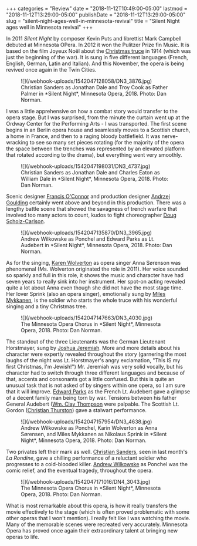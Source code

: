 +++
categories = "Review"
date = "2018-11-12T10:49:00-05:00"
lastmod = "2018-11-12T13:29:00-05:00"
publishDate = "2018-11-12T13:29:00-05:00"
slug = "silent-night-ages-well-in-minnesota-revival"
title = "Silent Night ages well in Minnesota revival"
+++

In 2011 *Silent Night* by composer Kevin Puts and librettist Mark Campbell debuted at Minnesota OPera. In 2012 it won the Pulitzer Prize fin Music. It is based on the film Joyeux Noël about the [Christmas truce](https://en.wikipedia.org/wiki/Christmas_truce) in 1914 (which was just the beginning of the war). It is sung in five different languages (French, English, German, Latin and Italian). And this November, the opera is being revived once again in the Twin Cities.

<figure data-type="image">
![](/webhook-uploads/1542047128058/DN3_3876.jpg)
<figcaption>Christian Sanders as Jonathan Dale and Troy Cook as Father Palmer in *Silent Night*, Minnesota Opera, 2018. Photo: Dan Norman.</figcaption>
</figure>

I was a little apprehensive on how a combat story would transfer to the opera stage. But I was surprised, from the minute the curtain went up at the Ordway Center for the Performing Arts - I was transported. The first scene begins in an Berlin opera house and seamlessly moves to a Scottish church, a home in France, and then to a raging bloody battlefield. It was nerve-wracking to see so many set pieces rotating (for the majority of the opera the space between the trenches was represented by an elevated platform that rotated according to the drama), but everything went very smoothly.

<figure data-type="image">
![](/webhook-uploads/1542047198031/DN3_4737.jpg)
<figcaption>Christian Sanders as Jonathan Dale and Charles Eaton as William Dale in *Silent Night*, Minnesota Opera, 2018. Photo: Dan Norman.</figcaption>
</figure>

Scenic designer [Francis O'Connor](https://mnopera.org/biography/karin-wolverton/) and production designer [Andrzej Goulding](https://mnopera.org/biography/andrzej-goulding/) certainly went above and beyond in this production. There was a lengthy battle scene that showed the savagness of trench warfare that involved too many actors to count, kudos to fight choreographer [Doug Scholz-Carlson](https://mnopera.org/biography/doug-scholz-carlson/).

<figure data-type="image">
![](/webhook-uploads/1542047135870/DN3_3965.jpg)
<figcaption>Andrew Wilkowske as Ponchel and Edward Parks as Lt. Audebert in *Silent Night*, Minnesota Opera, 2018. Photo: Dan Norman.</figcaption>
</figure>

As for the singing, [Karen Wolverton](/scene/people/karin-wolverton/) as opera singer Anna Sørenson was phenomenal (Ms. Wolverton originated the role in 2011). Her voice sounded so sparkly and full in this role, it shows the music and character have had seven years to really sink into her instrument. Her spot-on acting revealed quite a lot about Anna even though she did not have the most stage time. Her lover Sprink (also an opera singer), emotionally sung by [Miles Mykkanen](/scene/people/miles-mykkanen/), is the soldier who starts the whole truce with his wonderful singing and a tiny Christmas tree.

<figure data-type="image">
![](/webhook-uploads/1542047147663/DN3_4030.jpg)
<figcaption>The Minnesota Opera Chorus in *Silent Night*, Minnesota Opera, 2018. Photo: Dan Norman.</figcaption>
</figure>

The standout of the three Lieutenants was the German Lieutenant Horstmayer, sung by [Joshua Jeremiah](/scene/people/joshua-jeremiah/). More and more details about his character were expertly revealed throughout the story (garnering the most laughs of the night was Lt. Horstmayer's angry exclamation, "This IS my first Christmas, I'm Jewish!") Mr. Jeremiah was very solid vocally, but his character had to switch through three different languages and because of that, accents and consonants got a little confused. But this is quite an unusual task that is not asked of by singers within one opera, so I am sure that it will improve. [Edward Parks](/scene/people/edward-parks/) as the French Lt. Audebert gave a glimpse of a decent family man being torn by war. Tensions between his father General Audebert ([Wm. Clay Thompson](https://mnopera.org/biography/wm-clay-thompson/) were palpable. The Scottish Lt. Gordon ([Christian Thurston](https://mnopera.org/biography/christian-thurston/)) gave a stalwart performance.

<figure data-type="image">
![](/webhook-uploads/1542047157954/DN3_4638.jpg)
<figcaption>Andrew Wilkowske as Ponchel, Karin Wolverton as Anna Sørensen, and Miles Mykkanen as Nikolaus Sprink in *Silent Night*, Minnesota Opera, 2018. Photo: Dan Norman.</figcaption>
</figure>

Two privates left their mark as well. [Christian Sanders](https://mnopera.org/biography/christian-sanders/), seen in last month's *La Rondine*, gave a chilling performance of a reluctant soldier who progresses to a cold-blooded killer. [Andrew Wilkowske](/scene/people/andrew-wilkowske-2/) as Ponchel was the comic relief, and the eventual tragedy, throughout the opera.

<figure data-type="image">
![](/webhook-uploads/1542047171016/DN4_3043.jpg)
<figcaption>The Minnesota Opera Chorus in *Silent Night*, Minnesota Opera, 2018. Photo: Dan Norman.</figcaption>
</figure>

What is most remarkable about this opera, is how it really transfers the movie effectively to the stage (which is often proved problematic with some other operas that I won't mention). I really felt like I was watching the movie. Many of the memorable scenes were recreated very accurately. Minnesota Opera has proved once again their extraordinary talent at bringing new operas to life.
